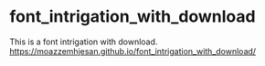 # font_intrigation_with_download
This is a font intrigation with download.
https://moazzemhjesan.github.io/font_intrigation_with_download/
